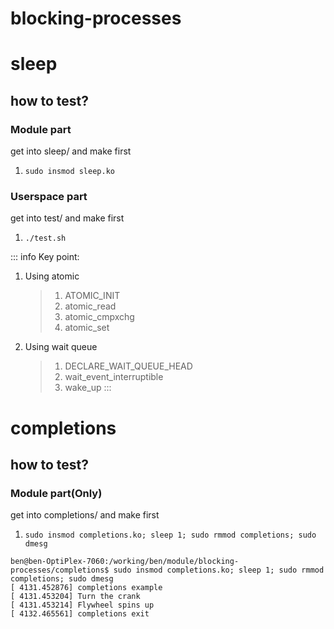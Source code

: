 blocking-processes
===
# sleep
## how to test?
### Module part
get into sleep/ and make first
1. `sudo insmod sleep.ko`

### Userspace part
get into test/ and make first
1. `./test.sh`

::: info
Key point:
1. Using atomic
	> 1. ATOMIC_INIT
	> 2. atomic_read
	> 3. atomic_cmpxchg
	> 4. atomic_set

2. Using wait queue 
	> 1. DECLARE_WAIT_QUEUE_HEAD
	> 2. wait_event_interruptible
	> 3. wake_up
:::

# completions
## how to test?
### Module part(Only)
get into completions/ and make first
1. `sudo insmod completions.ko; sleep 1; sudo rmmod completions; sudo dmesg`
```
ben@ben-OptiPlex-7060:/working/ben/module/blocking-processes/completions$ sudo insmod completions.ko; sleep 1; sudo rmmod completions; sudo dmesg
[ 4131.452876] completions example
[ 4131.453204] Turn the crank
[ 4131.453214] Flywheel spins up
[ 4132.465561] completions exit
```
